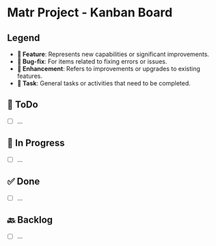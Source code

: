 # Matr Project - Kanban Board

## Legend
- **🌟 Feature**: Represents new capabilities or significant improvements.
- **🐞 Bug-fix**: For items related to fixing errors or issues.
- **🔧 Enhancement**: Refers to improvements or upgrades to existing features.
- **📌 Task**: General tasks or activities that need to be completed.

## 📝 ToDo
- [ ] ...

## 🚧 In Progress
- [ ] ...

## ✅ Done
- [ ] ...

## 🔙 Backlog
- [ ] ...
